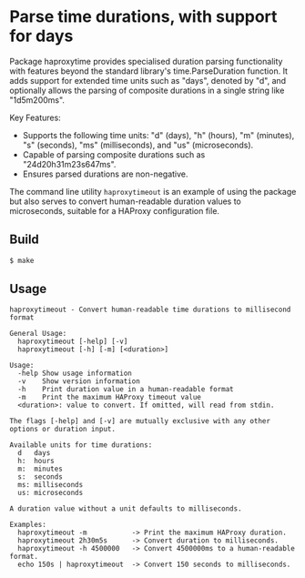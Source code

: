 # Parse time durations, with support for days

Package haproxytime provides specialised duration parsing
functionality with features beyond the standard library's
time.ParseDuration function. It adds support for extended time units
such as "days", denoted by "d", and optionally allows the parsing of
composite durations in a single string like "1d5m200ms".

Key Features:

- Supports the following time units: "d" (days), "h" (hours), "m"
  (minutes), "s" (seconds), "ms" (milliseconds), and "us"
  (microseconds).
- Capable of parsing composite durations such as
  "24d20h31m23s647ms".
- Ensures parsed durations are non-negative.

The command line utility `haproxytimeout` is an example of using the
package but also serves to convert human-readable duration values to
microseconds, suitable for a HAProxy configuration file.

## Build

```sh
$ make
```

## Usage

```console
haproxytimeout - Convert human-readable time durations to millisecond format

General Usage:
  haproxytimeout [-help] [-v]
  haproxytimeout [-h] [-m] [<duration>]

Usage:
  -help Show usage information
  -v	Show version information
  -h	Print duration value in a human-readable format
  -m	Print the maximum HAProxy timeout value
  <duration>: value to convert. If omitted, will read from stdin.

The flags [-help] and [-v] are mutually exclusive with any other
options or duration input.

Available units for time durations:
  d   days
  h:  hours
  m:  minutes
  s:  seconds
  ms: milliseconds
  us: microseconds

A duration value without a unit defaults to milliseconds.

Examples:
  haproxytimeout -m           -> Print the maximum HAProxy duration.
  haproxytimeout 2h30m5s      -> Convert duration to milliseconds.
  haproxytimeout -h 4500000   -> Convert 4500000ms to a human-readable format.
  echo 150s | haproxytimeout  -> Convert 150 seconds to milliseconds.

```
